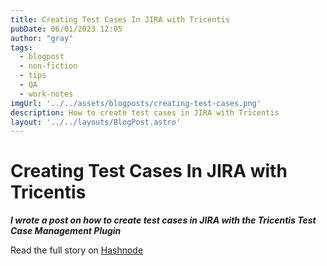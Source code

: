 ```yaml
---
title: Creating Test Cases In JIRA with Tricentis
pubDate: 06/01/2023 12:05
author: "gray"
tags:
  - blogpost
  - non-fiction
  - tips
  - QA
  - work-notes
imgUrl: '../../assets/blogposts/creating-test-cases.png'
description: How to create test cases in JIRA with Tricentis
layout: '../../layouts/BlogPost.astro'
---
```


# Creating Test Cases In JIRA with Tricentis


***I wrote a post on how to create test cases in JIRA with the Tricentis Test Case Management Plugin***


Read the full story on [Hashnode](https://digracesion.hashnode.dev/creating-test-cases-in-jira-with-tricentis)
